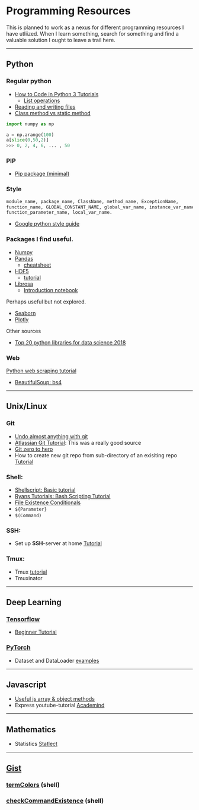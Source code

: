# Programming Resources

This is planned to work as a nexus for different programming resources I have utliized.
When I learn something, search for something and find a valuable solution I ought to leave
a trail here.

------------------
## Python

### Regular python
* [How to Code in Python 3 Tutorials](https://www.digitalocean.com/community/tutorial_series/how-to-code-in-python-3)
  * [List operations](https://www.digitalocean.com/community/tutorials/how-to-use-list-methods-in-python-3) 
* [Reading and writing files](http://www.pythonforbeginners.com/files/reading-and-writing-files-in-python)
* [Class method vs static method](http://www.bogotobogo.com/python/python_differences_between_static_method_and_class_method_instance_method.php)

```python
import numpy as np

a = np.arange(100)
a[slice(0,50,2)]
>>> 0, 2, 4, 6, ... , 50

```
### PIP
* [Pip package (minimal)](http://python-packaging.readthedocs.io/en/latest/minimal.html)

### Style

```python
module_name, package_name, ClassName, method_name, ExceptionName, 
function_name, GLOBAL_CONSTANT_NAME, global_var_name, instance_var_name,
function_parameter_name, local_var_name.
```
* [Google python style guide](https://github.com/google/styleguide/blob/gh-pages/pyguide.md)


### Packages I find useful.
* [Numpy](https://docs.scipy.org/doc/numpy/user/quickstart.html)
* [Pandas](https://pandas.pydata.org/) 
  * [cheatsheet](https://github.com/pandas-dev/pandas/blob/master/doc/cheatsheet/Pandas_Cheat_Sheet.pdf)
* [HDF5](https://www.h5py.org/)
  * [tutorial](http://christopherlovell.co.uk/blog/2016/04/27/h5py-intro.html)
* [Librosa](https://github.com/librosa/librosa)
  * [Introduction notebook](http://nbviewer.jupyter.org/github/librosa/librosa/blob/master/examples/LibROSA%20demo.ipynb)

Perhaps useful but not explored.
* [Seaborn](https://seaborn.pydata.org/)
* [Plotly](https://plot.ly/)

Other sources
* [Top 20 python libraries for data science 2018](https://www.datasciencecentral.com/profiles/blogs/top-20-python-libraries-for-data-science-in-2018) 

### Web
[Python web scraping tutorial](https://www.dataquest.io/blog/web-scraping-tutorial-python/)
* [BeautifulSoup: bs4]()


------------------
## Unix/Linux

### Git
* [Undo almost anything with git](https://blog.github.com/2015-06-08-how-to-undo-almost-anything-with-git/)
* [Atlassian Git Tutorial](https://www.atlassian.com/git/tutorials): This was a really good source
* [Git zero to hero](https://hackernoon.com/git-from-zero-to-hero-starting-with-foundations-e42e49b524c5)
* How to create new git repo from sub-directory of an exisiting repo [Tutorial](https://aigeec.com/how-to-split-a-git-repo/)

### Shell:
* [Shellscript: Basic tutorial](https://www.shellscript.sh/index.html) 
* [Ryans Tutorials: Bash Scripting Tutorial](https://ryanstutorials.net/bash-scripting-tutorial/) 
* [File Existence Conditionals](https://www.cyberciti.biz/tips/find-out-if-file-exists-with-conditional-expressions.html)
* `${Parameter}`
* `$(Command)`

### SSH:
* Set up **SSH**-server at home [Tutorial](https://dev.to/zduey/how-to-set-up-an-ssh-server-on-a-home-computer)


### Tmux:
  * Tmux [tutorial](https://minimul.com/teaches/tmux)
  * Tmuxinator

------------------
## Deep Learning
### [Tensorflow](https://www.tensorflow.org/)
* [Beginner Tutorial](https://jacobbuckman.com/post/tensorflow-the-confusing-parts-1/)

### [PyTorch](https://pytorch.org/)
* Dataset and DataLoader [examples](https://github.com/utkuozbulak/pytorch-custom-dataset-examples)

------------------
## Javascript
* [Useful js array & object methods](https://codeburst.io/useful-javascript-array-and-object-methods-6c7971d93230)
* Express youtube-tutorial [Academind](https://www.youtube.com/watch?v=bf8L9tQi_MQ)

------------------

## Mathematics
* Statistics [Statlect](https://www.statlect.com/)

------------------
## [Gist](https://gist.github.com/ErikEkstedt)

### [termColors](https://gist.github.com/ErikEkstedt/9ce3553dfc92341f3a6d9927fcc3c7bb) (shell)
<script src="https://gist.github.com/ErikEkstedt/9ce3553dfc92341f3a6d9927fcc3c7bb.js"></script>
### [checkCommandExistence](https://gist.github.com/ErikEkstedt/01caadaaee719cba35123638882e3494#file-checkcommandexistence-sh) (shell)
<script src="https://gist.github.com/ErikEkstedt/01caadaaee719cba35123638882e3494.js"></script>
